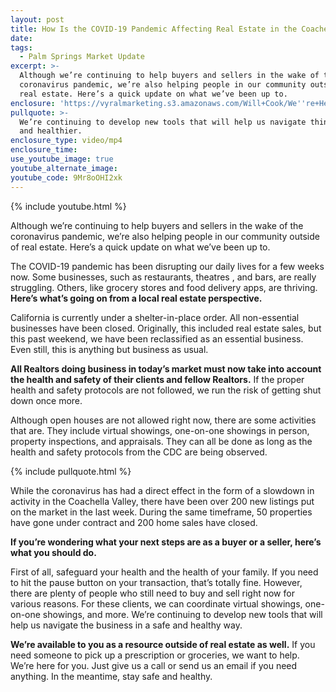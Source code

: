 ```yaml
---
layout: post
title: How Is the COVID-19 Pandemic Affecting Real Estate in the Coachella Valley?
date:
tags:
  - Palm Springs Market Update
excerpt: >-
  Although we’re continuing to help buyers and sellers in the wake of the
  coronavirus pandemic, we’re also helping people in our community outside of
  real estate. Here’s a quick update on what we’ve been up to.
enclosure: 'https://vyralmarketing.s3.amazonaws.com/Will+Cook/We''re+Here+to+Help.mp4'
pullquote: >-
  We’re continuing to develop new tools that will help us navigate things safer
  and healthier.
enclosure_type: video/mp4
enclosure_time:
use_youtube_image: true
youtube_alternate_image:
youtube_code: 9Mr8oOHI2xk
---
```


{% include youtube.html %}

Although we’re continuing to help buyers and sellers in the wake of the coronavirus pandemic, we’re also helping people in our community outside of real estate. Here’s a quick update on what we’ve been up to.

The COVID-19 pandemic has been disrupting our daily lives for a few weeks now. Some businesses, such as restaurants, theatres , and bars, are really struggling. Others, like grocery stores and food delivery apps, are thriving. **Here’s what’s going on from a local real estate perspective.**

California is currently under a shelter-in-place order. All non-essential businesses have been closed. Originally, this included real estate sales, but this past weekend, we have been reclassified as an essential business. Even still, this is anything but business as usual.

**All Realtors doing business in today’s market must now take into account the health and safety of their clients and fellow Realtors.** If the proper health and safety protocols are not followed, we run the risk of getting shut down once more.

Although open houses are not allowed right now, there are some activities that are. They include virtual showings, one-on-one showings in person, property inspections, and appraisals. They can all be done as long as the health and safety protocols from the CDC are being observed.

{% include pullquote.html %}

While the coronavirus has had a direct effect in the form of a slowdown in activity in the Coachella Valley, there have been over 200 new listings put on the market in the last week. During the same timeframe, 50 properties have gone under contract and 200 home sales have closed.

**If you’re wondering what your next steps are as a buyer or a seller, here’s what you should do.**

First of all, safeguard your health and the health of your family. If you need to hit the pause button on your transaction, that’s totally fine. However, there are plenty of people who still need to buy and sell right now for various reasons. For these clients, we can coordinate virtual showings, one-on-one showings, and more. We’re continuing to develop new tools that will help us navigate the business in a safe and healthy way.

**We’re available to you as a resource outside of real estate as well.** If you need someone to pick up a prescription or groceries, we want to help. We’re here for you. Just give us a call or send us an email if you need anything. In the meantime, stay safe and healthy.